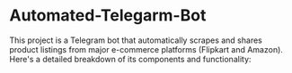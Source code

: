 # Automated-Telegarm-Bot
This project is a Telegram bot that automatically scrapes and shares product listings from major e-commerce platforms (Flipkart and Amazon). Here's a detailed breakdown of its components and functionality:
